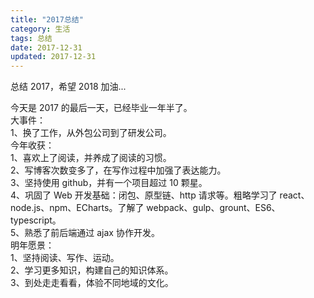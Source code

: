 ```yaml
---
title: "2017总结"
category: 生活
tags: 总结
date: 2017-12-31
updated: 2017-12-31
---
```


总结 2017，希望 2018 加油...

<!-- more -->

今天是 2017 的最后一天，已经毕业一年半了。  
大事件：  
1、换了工作，从外包公司到了研发公司。  
今年收获：  
1、喜欢上了阅读，并养成了阅读的习惯。  
2、写博客次数变多了，在写作过程中加强了表达能力。  
3、坚持使用 github，并有一个项目超过 10 颗星。  
4、巩固了 Web 开发基础：闭包、原型链、http 请求等。粗略学习了 react、node.js、npm、ECharts。了解了 webpack、gulp、grount、ES6、typescript。  
5、熟悉了前后端通过 ajax 协作开发。  
明年愿景：  
1、坚持阅读、写作、运动。  
2、学习更多知识，构建自己的知识体系。  
3、到处走走看看，体验不同地域的文化。

